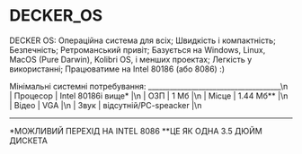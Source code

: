 # DECKER_OS
DECKER OS:
Операційна система для всіх;
Швидкість і компактність;
Безпечність;
Ретроманський привіт;
Базується на Windows, Linux, MacOS (Pure Darwin), Kolibri OS, і менших проектах;
Легкість у використанні;
Працюватиме на Intel 80186 (або 8086) :)

Мінімальні системні потребування:
_____________________________________\n
| Процесор | Intel 80186і вище*     |\n
| ОЗП      | 1 Мб                   |\n
| Місце    | 1.44 Мб**              |\n
| Відео    | VGA                    |\n
| Звук     | відсутній/PC-speacker  |\n
_____________________________________

*МОЖЛИВИЙ ПЕРЕХІД НА INTEL 8086
**ЦЕ ЯК ОДНА 3.5 ДЮЙМ ДИСКЕТА
